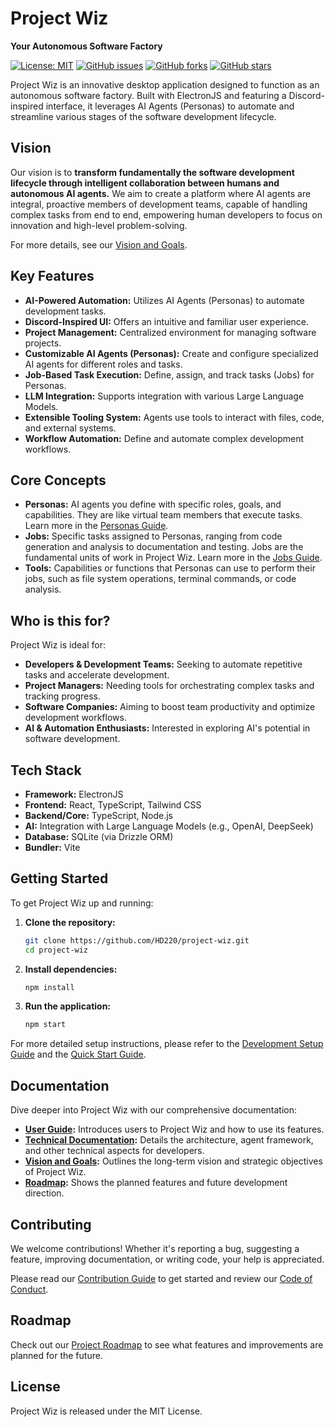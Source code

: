 # Project Wiz

**Your Autonomous Software Factory**

[![License: MIT](https://img.shields.io/badge/License-MIT-blue.svg)](https://opensource.org/licenses/MIT)
[![GitHub issues](https://img.shields.io/github/issues/HD220/project-wiz)](https://github.com/HD220/project-wiz/issues)
[![GitHub forks](https://img.shields.io/github/forks/HD220/project-wiz)](https://github.com/HD220/project-wiz/network)
[![GitHub stars](https://img.shields.io/github/stars/HD220/project-wiz)](https://github.com/HD220/project-wiz/stargazers)

Project Wiz is an innovative desktop application designed to function as an autonomous software factory. Built with ElectronJS and featuring a Discord-inspired interface, it leverages AI Agents (Personas) to automate and streamline various stages of the software development lifecycle.

## Vision

Our vision is to **transform fundamentally the software development lifecycle through intelligent collaboration between humans and autonomous AI agents.** We aim to create a platform where AI agents are integral, proactive members of development teams, capable of handling complex tasks from end to end, empowering human developers to focus on innovation and high-level problem-solving.

For more details, see our [Vision and Goals](./docs/project-overview/vision-and-goals.md).

## Key Features

*   **AI-Powered Automation:** Utilizes AI Agents (Personas) to automate development tasks.
*   **Discord-Inspired UI:** Offers an intuitive and familiar user experience.
*   **Project Management:** Centralized environment for managing software projects.
*   **Customizable AI Agents (Personas):** Create and configure specialized AI agents for different roles and tasks.
*   **Job-Based Task Execution:** Define, assign, and track tasks (Jobs) for Personas.
*   **LLM Integration:** Supports integration with various Large Language Models.
*   **Extensible Tooling System:** Agents use tools to interact with files, code, and external systems.
*   **Workflow Automation:** Define and automate complex development workflows.

## Core Concepts

*   **Personas:** AI agents you define with specific roles, goals, and capabilities. They are like virtual team members that execute tasks. Learn more in the [Personas Guide](./docs/user-guide/05-personas-agents.md).
*   **Jobs:** Specific tasks assigned to Personas, ranging from code generation and analysis to documentation and testing. Jobs are the fundamental units of work in Project Wiz. Learn more in the [Jobs Guide](./docs/user-guide/06-jobs-automation.md).
*   **Tools:** Capabilities or functions that Personas can use to perform their jobs, such as file system operations, terminal commands, or code analysis.

## Who is this for?

Project Wiz is ideal for:

*   **Developers & Development Teams:** Seeking to automate repetitive tasks and accelerate development.
*   **Project Managers:** Needing tools for orchestrating complex tasks and tracking progress.
*   **Software Companies:** Aiming to boost team productivity and optimize development workflows.
*   **AI & Automation Enthusiasts:** Interested in exploring AI's potential in software development.

## Tech Stack

*   **Framework:** ElectronJS
*   **Frontend:** React, TypeScript, Tailwind CSS
*   **Backend/Core:** TypeScript, Node.js
*   **AI:** Integration with Large Language Models (e.g., OpenAI, DeepSeek)
*   **Database:** SQLite (via Drizzle ORM)
*   **Bundler:** Vite

## Getting Started

To get Project Wiz up and running:

1.  **Clone the repository:**
    ```bash
    git clone https://github.com/HD220/project-wiz.git
    cd project-wiz
    ```
2.  **Install dependencies:**
    ```bash
    npm install
    ```
3.  **Run the application:**
    ```bash
    npm start
    ```

For more detailed setup instructions, please refer to the [Development Setup Guide](./docs/technical-documentation/06-development-setup.md) and the [Quick Start Guide](./docs/user-guide/02-quick-start.md).

## Documentation

Dive deeper into Project Wiz with our comprehensive documentation:

*   **[User Guide](./docs/user-guide/01-introduction.md):** Introduces users to Project Wiz and how to use its features.
*   **[Technical Documentation](./docs/technical-documentation/01-architecture.md):** Details the architecture, agent framework, and other technical aspects for developers.
*   **[Vision and Goals](./docs/project-overview/vision-and-goals.md):** Outlines the long-term vision and strategic objectives of Project Wiz.
*   **[Roadmap](./docs/project-overview/roadmap.md):** Shows the planned features and future development direction.

## Contributing

We welcome contributions! Whether it's reporting a bug, suggesting a feature, improving documentation, or writing code, your help is appreciated.

Please read our [Contribution Guide](./docs/contribution-guide.md) to get started and review our [Code of Conduct](./docs/code-of-conduct.md).

## Roadmap

Check out our [Project Roadmap](./docs/project-overview/roadmap.md) to see what features and improvements are planned for the future.

## License

Project Wiz is released under the MIT License.
```
